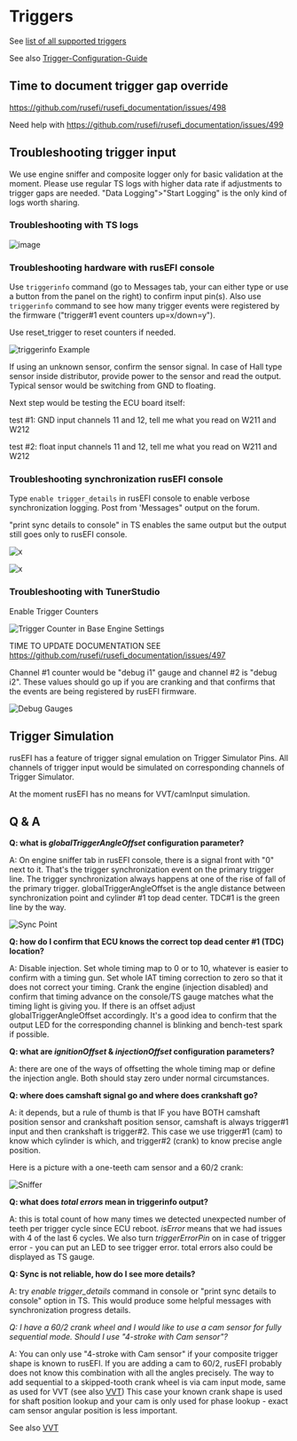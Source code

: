 # Triggers

See [list of all supported triggers](All-Supported-Triggers)

See also [Trigger-Configuration-Guide](Trigger-Configuration-Guide)

## Time to document trigger gap override

https://github.com/rusefi/rusefi_documentation/issues/498

Need help with https://github.com/rusefi/rusefi_documentation/issues/499

## Troubleshooting trigger input

We use engine sniffer and composite logger only for basic validation at the moment. Please use regular TS logs with higher data rate if adjustments to trigger gaps are needed. "Data Logging">"Start Logging" is the only kind of logs worth sharing.

### Troubleshooting with TS logs

![image](https://github.com/user-attachments/assets/e67d3aec-ab9b-422f-a574-d611d66a7410)

### Troubleshooting hardware with rusEFI console

Use `triggerinfo` command (go to Messages tab, your can either type or use a button from the panel on the right) to confirm input pin(s). Also use `triggerinfo` command to see how many trigger events were registered by the firmware ("trigger#1 event counters up=x/down=y").

Use reset_trigger to reset counters if needed.

![triggerinfo Example](Images/triggerinfo.png)

If using an unknown sensor, confirm the sensor signal. In case of Hall type sensor inside distributor, provide power to the sensor and read the output. Typical sensor would be switching from GND to floating.

Next step would be testing the ECU board itself:

test #1: GND input channels 11 and 12, tell me what you read on W211 and W212

test #2: float input channels 11 and 12, tell me what you read on W211 and W212

### Troubleshooting synchronization rusEFI console

Type `enable trigger_details` in rusEFI console to enable verbose synchronization logging. Post from 'Messages" output on the forum.

"print sync details to console" in TS enables the same output but the output still goes only to rusEFI console.

![x](Images/trigger-gather-gaps-step-1.png)

![x](Images/trigger-gather-gaps-step-2.png)

### Troubleshooting with TunerStudio

Enable Trigger Counters

![Trigger Counter in Base Engine Settings](Images/trigger_counters.png)

TIME TO UPDATE DOCUMENTATION SEE https://github.com/rusefi/rusefi_documentation/issues/497

Channel #1 counter would be "debug i1" gauge and channel #2 is "debug i2". These values should go up if you are cranking and that confirms that the events are being registered by rusEFI firmware.

![Debug Gauges](Images/debug_gauges_counter.png)

## Trigger Simulation

rusEFI has a feature of trigger signal emulation on Trigger Simulator Pins. All channels of trigger input would be simulated on corresponding channels of Trigger Simulator.

At the moment rusEFI has no means for VVT/camInput simulation.

## Q & A

**Q: what is _globalTriggerAngleOffset_ configuration parameter?**

A: On engine sniffer tab in rusEFI console, there is a signal front with "0" next to it. That's the trigger synchronization event on the primary trigger line. The trigger synchronization always happens at one of the rise of fall of the primary trigger. globalTriggerAngleOffset is the angle distance between synchronization point and cylinder #1 top dead center. TDC#1 is the green line by the way.

![Sync Point](Images/Sync_point_highlighed.png)

**Q: how do I confirm that ECU knows the correct top dead center #1 (TDC) location?**

A: Disable injection. Set whole timing map to 0 or to 10, whatever is easier to confirm with a timing gun. Set whole IAT timing correction to zero so that it does not correct your timing. Crank the engine (injection disabled) and confirm that timing advance on the console/TS gauge matches what the timing light is giving you. If there is an offset adjust globalTriggerAngleOffset accordingly. It's a good idea to confirm that the output LED for the corresponding channel is blinking and bench-test spark if possible.

**Q: what are _ignitionOffset_ & _injectionOffset_ configuration parameters?**

A: there are one of the ways of offsetting the whole timing map or define the injection angle. Both should stay zero under normal circumstances.

**Q: where does camshaft signal go and where does crankshaft go?**

A: it depends, but a rule of thumb is that IF you have BOTH camshaft position sensor and crankshaft position sensor, camshaft is always trigger#1 input and then crankshaft is trigger#2. This case we use trigger#1 (cam) to know which cylinder is which, and trigger#2 (crank) to know precise angle position.

Here is a picture with a one-teeth cam sensor and a 60/2 crank:

![Sniffer](Images/60_2_with_cam.png)

**Q: what does _total errors_ mean in triggerinfo output?**

A: this is total count of how many times we detected unexpected number of teeth per trigger cycle since ECU reboot. _isError_ means that we had issues with 4 of the last 6 cycles. We also turn _triggerErrorPin_ on in case of trigger error - you can put an LED to see trigger error. total errors also could be displayed as TS gauge.

**Q: Sync is not reliable, how do I see more details?**

A: try _enable trigger_details_ command in console or "print sync details to console" option in TS. This would produce some helpful messages with synchronization progress details.

_Q: I have a 60/2 crank wheel and I would like to use a cam sensor for fully sequential mode. Should I use "4-stroke with Cam sensor"?_

A: You can only use "4-stroke with Cam sensor" if your composite trigger shape is known to rusEFI. If you are adding a cam to 60/2, rusEFI probably does not know this combination with all the angles precisely. The way to add sequential to a skipped-tooth crank wheel is via cam input mode, same as used for VVT (see also [VVT](VVT))
This case your known crank shape is used for shaft position lookup and your cam is only used for phase lookup - exact cam sensor angular position is less important.

See also [VVT](VVT)

